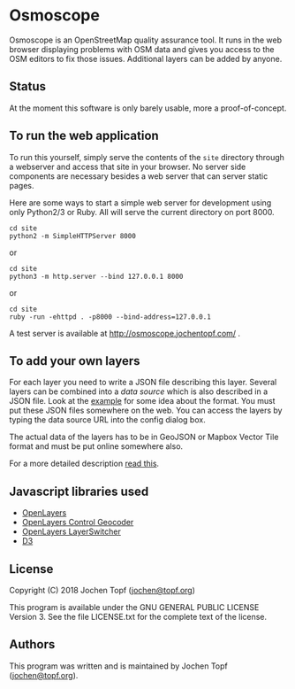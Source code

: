 
# Osmoscope

Osmoscope is an OpenStreetMap quality assurance tool. It runs in the web
browser displaying problems with OSM data and gives you access to the OSM
editors to fix those issues. Additional layers can be added by anyone.


## Status

At the moment this software is only barely usable, more a proof-of-concept.


## To run the web application

To run this yourself, simply serve the contents of the `site` directory
through a webserver and access that site in your browser. No server side
components are necessary besides a web server that can server static pages.

Here are some ways to start a simple web server for development using only
Python2/3 or Ruby. All will serve the current directory on port 8000.

```
cd site
python2 -m SimpleHTTPServer 8000
```

or

```
cd site
python3 -m http.server --bind 127.0.0.1 8000
```

or

```
cd site
ruby -run -ehttpd . -p8000 --bind-address=127.0.0.1
```

A test server is available at http://osmoscope.jochentopf.com/ .


## To add your own layers

For each layer you need to write a JSON file describing this layer. Several
layers can be combined into a *data source* which is also described in a JSON
file. Look at the [example](http://area.jochentopf.com/osmm/layers.json) for
some idea about the format. You must put these JSON files somewhere on the web.
You can access the layers by typing the data source URL into the config dialog
box.

The actual data of the layers has to be in GeoJSON or Mapbox Vector Tile
format and must be put online somewhere also.

For a more detailed description [read this](doc/creating-layers.md).


## Javascript libraries used

* [OpenLayers](https://openlayers.org/)
* [OpenLayers Control Geocoder](https://github.com/jonataswalker/ol-geocoder)
* [OpenLayers LayerSwitcher](https://github.com/walkermatt/ol-layerswitcher)
* [D3](https://d3js.org/)


## License

Copyright (C) 2018  Jochen Topf (jochen@topf.org)

This program is available under the GNU GENERAL PUBLIC LICENSE Version 3.
See the file LICENSE.txt for the complete text of the license.


## Authors

This program was written and is maintained by Jochen Topf (jochen@topf.org).


